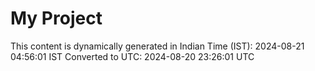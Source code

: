# My Project

This content is dynamically generated in Indian Time (IST): 2024-08-21 04:56:01 IST
Converted to UTC: 2024-08-20 23:26:01 UTC
